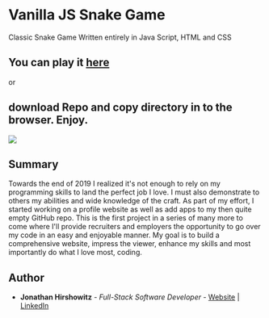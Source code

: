 # Vanilla JS Snake Game

Classic Snake Game Written entirely in Java Script, HTML and CSS

## You can play it [here](https://yoniwitz.github.io/JS-Snake/)
or
##  download Repo and copy directory in to the browser. Enjoy.

<image src="./images/snake_snapshot.bmp">



## Summary
Towards the end of 2019 I realized it's not enough to rely on my programming skills to land the perfect job I love. I must also demonstrate to others my abilities and wide knowledge of the craft. 
As part of my effort, I started working on a profile website as well as add apps to my then quite empty GitHub repo. 
This is the first project in a series of many more to come where I'll provide recruiters and employers the opportunity to go over my code in an easy and enjoyable manner. My goal is to build a comprehensive website, impress the viewer, enhance my skills and most importantly do what I love most, coding. 

## Author

* **Jonathan Hirshowitz** - *Full-Stack Software Developer* - [Website](https://jonathan-hirshowitz-portfolio.firebaseapp.com/) | [LinkedIn](https://www.linkedin.com/in/jonathan-hirshowitz/)
